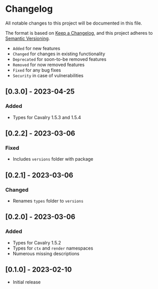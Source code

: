 # Changelog

All notable changes to this project will be documented in this file.

The format is based on [Keep a Changelog](https://keepachangelog.com/en/1.0.0/),
and this project adheres to [Semantic Versioning](https://semver.org/spec/v2.0.0.html).

-   `Added` for new features
-   `Changed` for changes in existing functionality
-   `Deprecated` for soon-to-be removed features
-   `Removed` for now removed features
-   `Fixed` for any bug fixes
-   `Security` in case of vulnerabilities

## [0.3.0] - 2023-04-25

### Added

-   Types for Cavalry 1.5.3 and 1.5.4

## [0.2.2] - 2023-03-06

### Fixed

-   Includes `versions` folder with package

## [0.2.1] - 2023-03-06

### Changed

-   Renames `types` folder to `versions`

## [0.2.0] - 2023-03-06

### Added

-   Types for Cavalry 1.5.2
-   Types for `ctx` and `render` namespaces
-   Numerous missing descriptions

## [0.1.0] - 2023-02-10

-   Initial release

